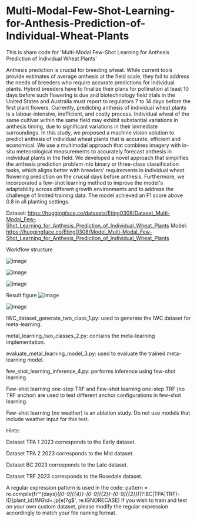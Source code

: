 # Multi-Modal-Few-Shot-Learning-for-Anthesis-Prediction-of-Individual-Wheat-Plants
This is share code for 'Multi-Modal Few-Shot Learning for Anthesis Prediction of Individual Wheat Plants'

Anthesis prediction is crucial for breeding wheat. While current tools provide estimates of average anthesis at the field scale, they fail to address the needs of breeders who require accurate predictions for individual plants. Hybrid breeders have to finalize their plans for pollination at least 10 days before such flowering is due and biotechnology field trials in the United States and Australia must report to regulators 7 to 14 days before the first plant flowers. Currently, predicting anthesis of individual wheat plants is a labour-intensive, inefficient, and costly process. Individual wheat of the same cultivar within the same field may exhibit substantial variations in anthesis timing, due to significant variations in their immediate surroundings. In this study, we proposed a machine vision solution to predict anthesis of individual wheat plants that is accurate, efficient and economical. We use a multimodal approach that combines imagery with in-situ meteorological measurements to accurately forecast anthesis in individual plants in the field. We developed a novel approach that simplifies the anthesis prediction problem into binary or three-class classification tasks, which aligns better with breeders’ requirements in individual wheat flowering prediction on the crucial days before anthesis. Furthermore, we incorporated a few-shot learning method to improve the model's adaptability across different growth environments and to address the challenge of limited training data. The model achieved an F1 score above 0.8 in all planting settings.

Dataset: https://huggingface.co/datasets/Eting0308/Dataset_Multi-Modal_Few-Shot_Learning_for_Anthesis_Prediction_of_Individual_Wheat_Plants
Model: https://huggingface.co/Eting0308/Model_Multi-Modal_Few-Shot_Learning_for_Anthesis_Prediction_of_Individual_Wheat_Plants

Workflow structure

![image](https://github.com/user-attachments/assets/265d7e12-0dc3-43c6-be6b-ae5381eb1aa5)

![image](https://github.com/user-attachments/assets/7cf0766c-e5df-4c60-b429-efc4d9b28796)

![image](https://github.com/user-attachments/assets/844606a1-a063-4a2f-af70-00779ede7b64)

Result figure
![image](https://github.com/user-attachments/assets/b768ba9e-fd31-406a-8b61-b8619874140e)

![image](https://github.com/user-attachments/assets/b29b456e-ef6a-4fba-a637-615e2e55c8d9)

IWC_dataset_generate_two_class_1.py: used to generate the IWC dataset for meta-learning.

metal_learning_two_classes_2.py: contains the meta-learning implementation.

evaluate_metal_learning_model_3.py: used to evaluate the trained meta-learning model.

few_shot_learning_inference_4.py: performs inference using few-shot learning.

Few-shot learning one-step TRF and Few-shot learning one-step TRF (no TRF anchor) are used to test different anchor configurations in few-shot learning.

Few-shot learning (no weather) is an ablation study. Do not use models that include weather input for this test.

Hints:

Dataset TPA 1 2023 corresponds to the Early dataset.

Dataset TPA 2 2023 corresponds to the Mid dataset.

Dataset BC 2023 corresponds to the Late dataset.

Dataset TRF 2023 corresponds to the Rosedale dataset.

A regular expression pattern is used in the code:
pattern = re.compile(fr'^{days}_([0-9]{{4}}-[0-9]{{2}}-[0-9]{{2}})_(?:BC|TPA|TRF)-ID{plant_id}_IMG_\d+\.jp[e]?g$', re.IGNORECASE)
If you wish to train and test on your own custom dataset, please modify the regular expression accordingly to match your file naming format.
